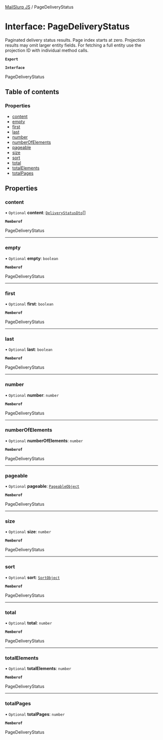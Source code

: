 [MailSlurp JS](../README.md) / PageDeliveryStatus

# Interface: PageDeliveryStatus

Paginated delivery status results. Page index starts at zero. Projection results may omit larger entity fields. For fetching a full entity use the projection ID with individual method calls.

**`Export`**

**`Interface`**

PageDeliveryStatus

## Table of contents

### Properties

- [content](PageDeliveryStatus.md#content)
- [empty](PageDeliveryStatus.md#empty)
- [first](PageDeliveryStatus.md#first)
- [last](PageDeliveryStatus.md#last)
- [number](PageDeliveryStatus.md#number)
- [numberOfElements](PageDeliveryStatus.md#numberofelements)
- [pageable](PageDeliveryStatus.md#pageable)
- [size](PageDeliveryStatus.md#size)
- [sort](PageDeliveryStatus.md#sort)
- [total](PageDeliveryStatus.md#total)
- [totalElements](PageDeliveryStatus.md#totalelements)
- [totalPages](PageDeliveryStatus.md#totalpages)

## Properties

### content

• `Optional` **content**: [`DeliveryStatusDto`](DeliveryStatusDto.md)[]

**`Memberof`**

PageDeliveryStatus

___

### empty

• `Optional` **empty**: `boolean`

**`Memberof`**

PageDeliveryStatus

___

### first

• `Optional` **first**: `boolean`

**`Memberof`**

PageDeliveryStatus

___

### last

• `Optional` **last**: `boolean`

**`Memberof`**

PageDeliveryStatus

___

### number

• `Optional` **number**: `number`

**`Memberof`**

PageDeliveryStatus

___

### numberOfElements

• `Optional` **numberOfElements**: `number`

**`Memberof`**

PageDeliveryStatus

___

### pageable

• `Optional` **pageable**: [`PageableObject`](PageableObject.md)

**`Memberof`**

PageDeliveryStatus

___

### size

• `Optional` **size**: `number`

**`Memberof`**

PageDeliveryStatus

___

### sort

• `Optional` **sort**: [`SortObject`](SortObject.md)

**`Memberof`**

PageDeliveryStatus

___

### total

• `Optional` **total**: `number`

**`Memberof`**

PageDeliveryStatus

___

### totalElements

• `Optional` **totalElements**: `number`

**`Memberof`**

PageDeliveryStatus

___

### totalPages

• `Optional` **totalPages**: `number`

**`Memberof`**

PageDeliveryStatus
